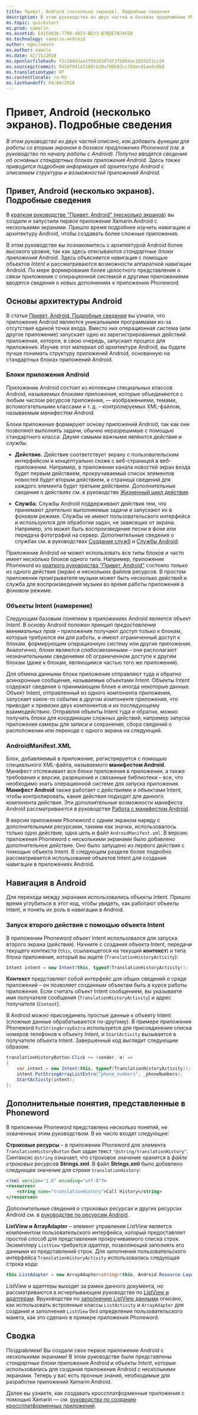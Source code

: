 ```yaml
---
title: Привет, Android (несколько экранов). Подробные сведения
description: В этом руководстве из двух частей в базовое предложение Phoneword (созданное в руководстве по началу работы с Android) добавляется функционал для работы со вторым экраном. Попутно вводятся сведения об основных стандартных блоках приложения Android. Здесь также приводится более подробная информация об архитектуре Android, позволяющая лучше понять структуру и функциональные возможности приложения Android.
ms.topic: quickstart
ms.prod: xamarin
ms.assetid: E4150036-7760-4023-BD33-B7BDE7B7AF5B
ms.technology: xamarin-android
author: mgmclemore
ms.author: mamcle
ms.date: 02/15/2018
ms.openlocfilehash: f1c19d43aa1f9010307df3fb954ac1029221ccd4
ms.sourcegitcommit: 945df041e2180cb20af08b83cc703ecd1aedc6b0
ms.translationtype: HT
ms.contentlocale: ru-RU
ms.lasthandoff: 04/04/2018
---
```

# <a name="hello-android-multiscreen-deep-dive"></a>Привет, Android (несколько экранов). Подробные сведения

_В этом руководстве из двух частей описано, как добавить функции для работы со вторым экраном в базовое предложение Phoneword (см. в руководство по началу работы с Android). Попутно вводятся сведения об основных стандартных блоках приложения Android. Здесь также приводится подробная информация об архитектуре Android с описанием структуры и возможностей приложений Android._

## <a name="hello-android-multiscreen-deep-dive"></a>Привет, Android (несколько экранов). Подробные сведения

В [кратком руководстве "Привет, Android" (несколько экранов)](~/android/get-started/hello-android-multiscreen/hello-android-multiscreen-quickstart.md) вы создали и запустили первое приложение Xamarin.Android с несколькими экранами.
Пришло время подробнее изучить навигацию и архитектуру Android, чтобы создавать более сложные приложения.

В этом руководстве вы познакомитесь с архитектурой Android более высокого уровня, так как здесь описываются *стандартные блоки приложения* Android. Здесь объясняется навигация с помощью объектов *Intent* и рассматриваются возможности аппаратной навигации Android. По мере формирования более целостного представления о связи приложения с операционной системой и другими приложениями вводятся сведения о новых дополнениях к приложению Phoneword.


## <a name="android-architecture-basics"></a>Основы архитектуры Android

В статье [Привет, Android. Подробные сведения](~/android/get-started/hello-android/hello-android-deepdive.md) вы узнали, что приложения Android являются уникальными программами из-за отсутствия единой точки входа. Вместо них операционная система (или другое приложение) запускает одно из зарегистрированных действий приложения, которое, в свою очередь, запускает процесс для приложения. Изучив этот материал об архитектуре Android, вы будете лучше понимать структуру приложений Android, основанную на стандартных блоках приложений Android.


### <a name="android-application-blocks"></a>Блоки приложения Android

Приложение Android состоит из коллекции специальных классов Android, называемых *блоками приложения*, которые объединяются с любым числом ресурсов приложения, — изображениями, темами, вспомогательными классами и т. д. &ndash; контролируемых XML-файлом, называемым *манифестом Android*.

Блоки приложения формируют основу приложений Android, так как они позволяют выполнять задачи, обычно неразрешимые с помощью стандартного класса. Двумя самыми важными являются _действия_ и _службы_.

-   **Действие.** Действие соответствует экрану с пользовательским интерфейсом и концептуально схоже с веб-страницей в веб-приложении. Например, в приложении канала новостей экран входа будет первым действием, прокручиваемый список элементов новостей будет вторым действием, а страница сведений для каждого элемента будет третьим действием. Дополнительные сведения о действиях см. в руководстве [Жизненный цикл действия](~/android/app-fundamentals/activity-lifecycle/index.md).

-   **Служба.** Службы Android поддерживают действия тем, что принимают длительно выполняемые задачи и запускают их в фоновом режиме. Службы не имеют пользовательского интерфейса и используются для обработки задач, не зависящих от экрана. Например, это может быть воспроизведение песни в фоне или передача фотографий на сервер. Дополнительные сведения о службах см. в руководствах [Создание служб](~/android/app-fundamentals/services/index.md) и [Службы Android](~/android/app-fundamentals/services/index.md).


Приложение Android не может использовать все типы блоков и часто имеет несколько блоков одного типа. Например, приложение Phoneword из [краткого руководства "Привет, Android"](~/android/get-started/hello-android/hello-android-quickstart.md) состояло только из одного действия (экран) и нескольких файлов ресурсов. В простом приложении проигрывателя музыки может быть несколько действий и служба для воспроизведения музыки во время работы приложения в фоновом режиме.

### <a name="intents"></a>Объекты Intent (намерение)

Следующим базовым понятием в приложениях Android является объект *Intent*.
В основу Android положен *принцип предоставления минимальных прав* &ndash; приложения получают доступ только к блокам, которые требуются им для работы, и имеют ограниченный доступ к блокам, формирующим операционную систему или другие приложения. Аналогично, блоки являются *слабосвязанными* &ndash; они располагают незначительными сведениями об ограниченном доступе к другим блокам (даже к блокам, являющимся частью того же приложения).

Для обмена данными блоки приложения отправляют туда и обратно асинхронные сообщения, называемые объектами *Intent*. Объекты Intent содержат сведения о принимающем блоке и иногда некоторые данные. Объект Intent, отправленный из одного компонента приложения, запускает какое-то событие в другом компоненте приложения, что приводит к привязке двух компонентов и их последующему взаимодействию. Отправляя объекты Intent туда и обратно, можно получить блоки для координации сложных действий, например запуска приложения камеры для записи и сохранения, сбора сведений о расположении или переходе с одного экрана на следующий.


### <a name="androidmanifestxml"></a>AndroidManifest.XML

Блок, добавляемый в приложение, регистрируется с помощью специального XML-файла, называемого **манифестом Android**. Манифест отслеживает все блоки приложения в приложении, а также требования к версии, разрешения и связанные библиотеки &ndash; все, что необходимо знать операционной системе для запуска приложения. **Манифест Android** также работает с действиями и объектами Intent, чтобы контролировать, какие действия подходят для данного компонента действия. Эти дополнительные возможности манифеста Android рассматриваются в руководстве [Работа с манифестом Android](~/android/platform/android-manifest.md).

В версии приложения Phoneword с одним экраном наряду с дополнительными ресурсами, такими как значки, использовалось только одно действие, одна цель и файл `AndroidManifest.xml`. В версию приложения Phoneword с несколькими экранами было добавлено дополнительное действие. Оно было запущено из первого действия с помощью объекта Intent. В следующем разделе более подробно рассматривается использование объектов Intent для создания навигации в приложениях Android.

## <a name="android-navigation"></a>Навигация в Android

Для перехода между экранами использовались объекты Intent. Пришло время углубиться в этот код, чтобы увидеть, как работают объекты Intent, и понять их роль в навигации в Android.


### <a name="launching-a-second-activity-with-an-intent"></a>Запуск второго действия с помощью объекта Intent

В приложении Phoneword объект Intent использовался для запуска второго экрана (действия). Начните с создания объекта Intent, передачи текущего *контекста* (`this`, ссылающегося на текущий **контекст**) и типа блока приложения, который вы ищете (`TranslationHistoryActivity`):

```csharp
Intent intent = new Intent(this, typeof(TranslationHistoryActivity));
```

**Контекст** представляет собой интерфейс для общих сведений о среде приложений &ndash; он позволяет созданным объектам быть в курсе работы приложения. Если считать объект Intent сообщением, вы указываете имя получателя сообщения (`TranslationHistoryActivity`) и адрес получателя (`Context`).

В Android можно присоединять простые данные к объекту Intent (сложные данные обрабатываются по-другому). В примере приложения Phoneword `PutStringArrayExtra` используется для присоединения списка номеров телефонов к объекту Intent, и `StartActivity` вызывается в получателе объекта Intent. Завершенный код выглядит следующим образом:

```csharp
translationHistoryButton.Click += (sender, e) =>
{
    var intent = new Intent(this, typeof(TranslationHistoryActivity));
    intent.PutStringArrayListExtra("phone_numbers", _phoneNumbers);
    StartActivity(intent);
};
```


## <a name="additional-concepts-introduced-in-phoneword"></a>Дополнительные понятия, представленные в Phoneword

В приложении Phoneword представлено несколько понятий, не охваченных этим руководством. В их число входят следующие:

**Строковые ресурсы** &ndash; в приложении Phoneword для элемента `TranslationHistoryButton` был задан текст `"@string/translationHistory"`. Синтаксис `@string` означает, что строковое значение хранится в _файле строковых ресурсов_ **Strings.xml**. В файл **Strings.xml** было добавлено следующее значение для строки `translationHistory`:

```xml
<?xml version="1.0" encoding="utf-8"?>
<resources>
    <string name="translationHistory">Call History</string>
</resources>
```

Дополнительные сведения о строковых ресурсах и других ресурсах Android см. в [руководстве по ресурсам Android](~/android/app-fundamentals/resources-in-android/index.md).

**ListView и ArrayAdapter** &ndash; элемент управления _ListView_ является компонентом пользовательского интерфейса, который предоставляет простой способ для представления прокручиваемого списка строк. Экземпляру `ListView` требуется _адаптер_, позволяющий заполнять его данными из представлений строк. Для заполнения пользовательского интерфейса `TranslationHistoryActivity` использовалась следующая строка кода:

```csharp
this.ListAdapter = new ArrayAdapter<string>(this, Android.Resource.Layout.SimpleListItem1, phoneNumbers);
```

ListView и адаптеры выходят за рамки данного документа, но рассматриваются в исчерпывающем руководстве по [ListView и адаптерам](~/android/user-interface/layouts/list-view/index.md).
Вруководстве по [заполнению ListView данными](~/android/user-interface/layouts/list-view/populating.md) описано, как использовать встроенные классы `ListActivity` и `ArrayAdapter` для создания и заполнения `ListView` без определения пользовательского макета, как это сделано в примере приложения Phoneword.


## <a name="summary"></a>Сводка

Поздравляем! Вы создали свое первое приложение Android с несколькими экранами! В этом руководстве были представлены *стандартные блоки приложения Android* и *объекты Intent*, которые использовались для создания приложения Android с несколькими экранами. Теперь у вас есть прочные знания, необходимые для разработки приложений Xamarin.Android.

Далее вы узнаете, как создавать кроссплатформенные приложения с помощью Xamarin — см. [руководства по созданию кроссплатформенных приложений](~/cross-platform/app-fundamentals/building-cross-platform-applications/index.md).
